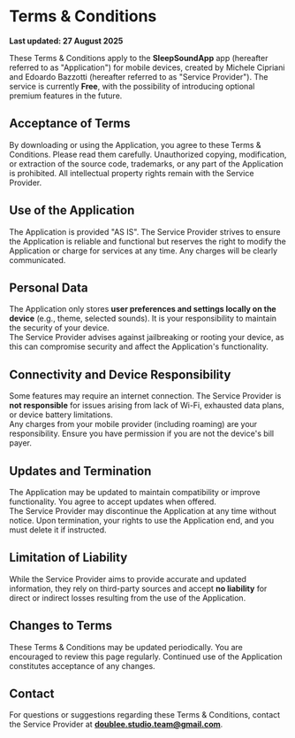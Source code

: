 # Terms & Conditions

**Last updated: 27 August 2025**

These Terms & Conditions apply to the **SleepSoundApp** app (hereafter referred to as "Application") for mobile devices, created by Michele Cipriani and Edoardo Bazzotti (hereafter referred to as "Service Provider"). The service is currently **Free**, with the possibility of introducing optional premium features in the future.

## Acceptance of Terms
By downloading or using the Application, you agree to these Terms & Conditions. Please read them carefully. Unauthorized copying, modification, or extraction of the source code, trademarks, or any part of the Application is prohibited. All intellectual property rights remain with the Service Provider.

## Use of the Application
The Application is provided "AS IS". The Service Provider strives to ensure the Application is reliable and functional but reserves the right to modify the Application or charge for services at any time. Any charges will be clearly communicated.

## Personal Data
The Application only stores **user preferences and settings locally on the device** (e.g., theme, selected sounds). It is your responsibility to maintain the security of your device.  
The Service Provider advises against jailbreaking or rooting your device, as this can compromise security and affect the Application's functionality.

## Connectivity and Device Responsibility
Some features may require an internet connection. The Service Provider is **not responsible** for issues arising from lack of Wi-Fi, exhausted data plans, or device battery limitations.  
Any charges from your mobile provider (including roaming) are your responsibility. Ensure you have permission if you are not the device's bill payer.

## Updates and Termination
The Application may be updated to maintain compatibility or improve functionality. You agree to accept updates when offered.  
The Service Provider may discontinue the Application at any time without notice. Upon termination, your rights to use the Application end, and you must delete it if instructed.

## Limitation of Liability
While the Service Provider aims to provide accurate and updated information, they rely on third-party sources and accept **no liability** for direct or indirect losses resulting from the use of the Application.

## Changes to Terms
These Terms & Conditions may be updated periodically. You are encouraged to review this page regularly. Continued use of the Application constitutes acceptance of any changes.

## Contact
For questions or suggestions regarding these Terms & Conditions, contact the Service Provider at **doublee.studio.team@gmail.com**.
